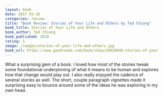 ```yaml
---
layout: book
date: 2017-03-26
categories: review
title: "Book Review: Stories of Your Life and Others by Ted Chiang"
book_title: Stories of Your Life and Others
book_author: Ted Chiang
book_published: 2010
rating: 5
image: /images/stories-of-your-life-and-others.jpg
book_url: https://www.goodreads.com/book/show/18626849-stories-of-your-life-and-others
---
```

What a surprising gem of a book. I loved how most of the stories tweak some foundational underpinning of what it means to be human and explores how that change would play out. I also really enjoyed the cadence of several stories as well. The short, couple paragraph vignettes made it surprising easy to bounce around some of the ideas he was exploring in my own head.
